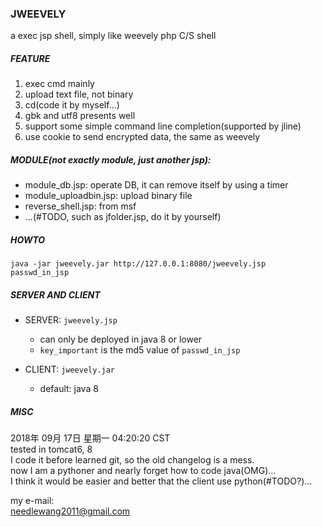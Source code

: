 ### JWEEVELY
a exec jsp shell, simply like weevely php C/S shell

##### FEATURE
1. exec cmd mainly  
2. upload text file, not binary  
3. cd(code it by myself...)  
4. gbk and utf8 presents well  
5. support some simple command line completion(supported by jline)  
6. use cookie to send encrypted data, the same as weevely  

##### MODULE(not exactly module, just another jsp):  
- module_db.jsp: operate DB, it can remove itself by using a timer  
- module_uploadbin.jsp: upload binary file
- reverse_shell.jsp: from msf  
- ...(#TODO, such as jfolder.jsp, do it by yourself)  

##### HOWTO
`java -jar jweevely.jar http://127.0.0.1:8080/jweevely.jsp passwd_in_jsp`

##### SERVER AND CLIENT
- SERVER: `jweevely.jsp`  
  - can only be deployed in java 8 or lower  
  - `key_important` is the md5 value of `passwd_in_jsp`

- CLIENT: `jweevely.jar`  
  - default: java 8  

##### MISC
2018年 09月 17日 星期一 04:20:20 CST  
tested in tomcat6, 8  
I code it before learned git, so the old changelog is a mess.  
now I am a pythoner and nearly forget how to code java(OMG)...  
I think it would be easier and better that the client use python(#TODO?)...  

my e-mail:  
needlewang2011@gmail.com

